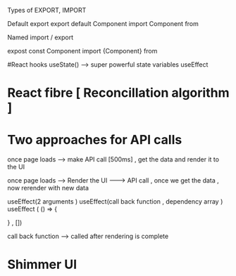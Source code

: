Types of EXPORT, IMPORT

Default export 
export default Component
import Component from


Named import / export

expost const Component
import {Component} from


#React hooks
useState() --> super powerful state variables
useEffect

# React fibre [ Reconcillation algorithm ]

# Two approaches for API calls

once page loads --> make API call [500ms] , get the data and render it to the UI

once page loads --> Render the UI ---> API call , once we get the data , now rerender with new data

useEffect(2 arguments )
useEffect(call back function , dependency array )
useEffect ( () => {

} , []) 

call back function --> called after rendering is complete

# Shimmer UI

